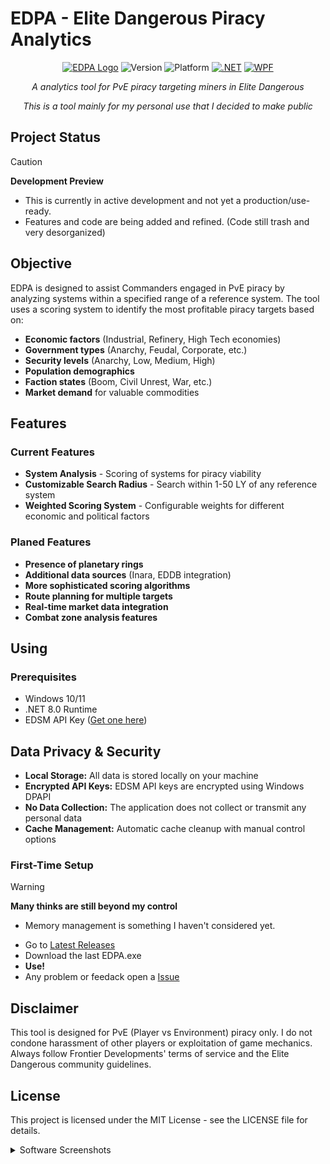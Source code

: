 # EDPA - Elite Dangerous Piracy Analytics

<div align="center">

[![EDPA Logo](https://img.shields.io/badge/Elite-Dangerous-orange)](https://www.elitedangerous.com/en-US)
![Version](https://img.shields.io/badge/Version-Development--Preview-blue)
![Platform](https://img.shields.io/badge/Platform-Windows-lightgrey)
[![.NET](https://img.shields.io/badge/.NET-8.0-purple)](https://dotnet.microsoft.com/en-us/)
[![WPF](https://img.shields.io/badge/4.0.3-WPF-UI?color=%23088da5)](https://github.com/lepoco/wpfui)

*A analytics tool for PvE piracy targeting miners in Elite Dangerous*

*This is a tool mainly for my personal use that I decided to make public*

</div>

## Project Status

> [!CAUTION]
> **Development Preview** 
> - This is currently in active development and not yet a production/use-ready. 
> - Features and code are being added and refined. (Code still trash and very desorganized)


## Objective

EDPA is designed to assist Commanders engaged in PvE piracy by analyzing systems within a specified range of a reference system. The tool uses a scoring system to identify the most profitable piracy targets based on:

- **Economic factors** (Industrial, Refinery, High Tech economies)
- **Government types** (Anarchy, Feudal, Corporate, etc.)
- **Security levels** (Anarchy, Low, Medium, High)
- **Population demographics**
- **Faction states** (Boom, Civil Unrest, War, etc.)
- **Market demand** for valuable commodities

## Features

### Current Features
- **System Analysis** - Scoring of systems for piracy viability
- **Customizable Search Radius** - Search within 1-50 LY of any reference system
- **Weighted Scoring System** - Configurable weights for different economic and political factors

### Planed Features
- **Presence of planetary rings**
- **Additional data sources** (Inara, EDDB integration)
- **More sophisticated scoring algorithms**
- **Route planning for multiple targets**
- **Real-time market data integration**
- **Combat zone analysis features**

## Using

### Prerequisites
- Windows 10/11
- .NET 8.0 Runtime
- EDSM API Key ([Get one here](https://www.edsm.net/en/settings/api))

## Data Privacy & Security
- **Local Storage:** All data is stored locally on your machine
- **Encrypted API Keys:** EDSM API keys are encrypted using Windows DPAPI
- **No Data Collection:** The application does not collect or transmit any personal data
- **Cache Management:** Automatic cache cleanup with manual control options

### First-Time Setup
> [!WARNING]
> **Many thinks are still beyond my control**
> - Memory management is something I haven't considered yet.

- Go to [Latest Releases](https://github.com/JotaVexD/EDPA/releases/latest)
- Download the last EDPA.exe
- **Use!**
- Any problem or feedack open a [Issue](https://github.com/JotaVexD/EDPA/issues)

## Disclaimer
This tool is designed for PvE (Player vs Environment) piracy only. I do not condone harassment of other players or exploitation of game mechanics. Always follow Frontier Developments' terms of service and the Elite Dangerous community guidelines.

## License
This project is licensed under the MIT License - see the LICENSE file for details.


<details>
  <summary>Software Screenshots</summary>
  
  ![Exemple Search](https://github.com/user-attachments/assets/54ef5079-075a-466d-8387-68947133e760)
  ![Exemple System Details](https://github.com/user-attachments/assets/23b7e4a3-efdd-4b9f-9125-5bda55169394)
  ![Exemple Saved Systems](https://github.com/user-attachments/assets/b4adeb99-19a8-4fa3-9774-eb9783c7b668)
  
</details>
